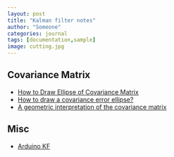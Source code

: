 ```yaml
---
layout: post
title: "Kalman filter notes"
author: "Someone"
categories: journal
tags: [documentation,sample]
image: cutting.jpg
---
```


## Covariance Matrix
* [How to Draw Ellipse of Covariance Matrix](https://cookierobotics.com/007/)
* [How to draw a covariance error ellipse?](https://www.visiondummy.com/2014/04/draw-error-ellipse-representing-covariance-matrix/)
* [A geometric interpretation of the covariance matrix](https://www.visiondummy.com/2014/04/geometric-interpretation-covariance-matrix/)


## Misc
* [Arduino KF](https://thecustomizewindows.com/2019/03/kalman-filter-to-stabilize-sensor-readings/)
